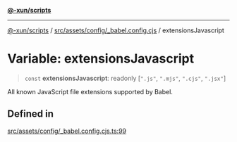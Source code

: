 [**@-xun/scripts**](../../../../../README.md)

***

[@-xun/scripts](../../../../../README.md) / [src/assets/config/\_babel.config.cjs](../README.md) / extensionsJavascript

# Variable: extensionsJavascript

> `const` **extensionsJavascript**: readonly [`".js"`, `".mjs"`, `".cjs"`, `".jsx"`]

All known JavaScript file extensions supported by Babel.

## Defined in

[src/assets/config/\_babel.config.cjs.ts:99](https://github.com/Xunnamius/xscripts/blob/cfe28e3d801ec1b719b0dedbda4e9f63d7924b77/src/assets/config/_babel.config.cjs.ts#L99)
